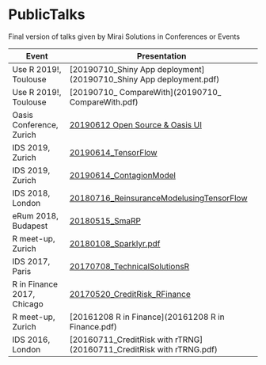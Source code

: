 # PublicTalks
Final version of talks given by Mirai Solutions in Conferences or Events

|   Event    |        Presentation               |
|------------|------------------------------------|
|Use R 2019!, Toulouse | [20190710_Shiny App deployment](20190710_Shiny App deployment.pdf) |
|Use R 2019!, Toulouse | [20190710_ CompareWith](20190710_ CompareWith.pdf) |
|Oasis Conference, Zurich | [20190612 Open Source & Oasis UI]( 20190612_OpenSourceAnalytics_OasisUI.pdf) |
|IDS 2019, Zurich | [20190614_TensorFlow](20190614_TensorFlow.pdf) |
|IDS 2019, Zurich | [20190614_ContagionModel](20190614_ContagionModel.pdf) |
|IDS 2018, London | [20180716_ReinsuranceModelusingTensorFlow](20180716_ReinsuranceModelusingTensorFlow.pdf) |
|eRum 2018, Budapest | [20180515_SmaRP](20180515_SmaRP.pdf) |
|R meet-up, Zurich | [20180108_Sparklyr.pdf](20180108_Sparklyr.pdf.pdf) |
|IDS 2017, Paris | [20170708_TechnicalSolutionsR](20170708_TechnicalSolutionsR.pdf) |
|R in Finance 2017, Chicago | [20170520_CreditRisk_RFinance](20170520_CreditRisk_RFinance.pdf) |
|R meet-up, Zurich | [20161208 R in Finance](20161208 R in Finance.pdf) |
|IDS 2016, London | [20160711_CreditRisk with rTRNG](20160711_CreditRisk with rTRNG.pdf) |
